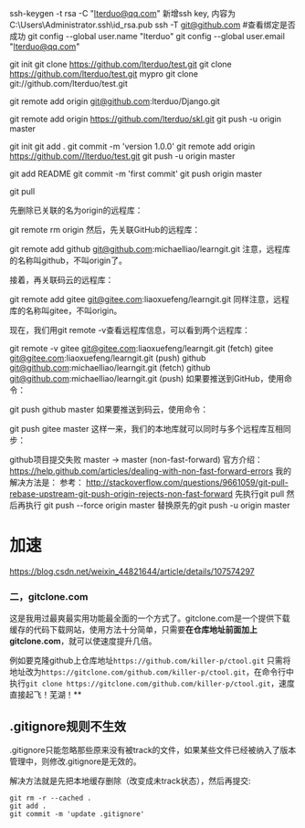 ssh-keygen -t rsa -C "lterduo@qq.com"
新增ssh key, 内容为C:\Users\Administrator\.ssh\id_rsa.pub
ssh -T git@github.com  #查看绑定是否成功
git config --global user.name "lterduo"
git config --global user.email "lterduo@qq.com"

git init
git clone https://github.com/lterduo/test.git
git clone https://github.com/lterduo/test.git mypro
git clone git://github.com/lterduo/test.git

git remote add origin git@github.com:lterduo/Django.git

git remote add origin https://github.com/lterduo/skl.git
git push -u origin master

git init
git add .
git commit  -m 'version 1.0.0'
git remote add origin https://github.com//lterduo/test.git
git push -u origin master

git add README
git commit -m 'first commit'
git push origin master

git pull

先删除已关联的名为origin的远程库：

git remote rm origin
然后，先关联GitHub的远程库：

git remote add github git@github.com:michaelliao/learngit.git
注意，远程库的名称叫github，不叫origin了。

接着，再关联码云的远程库：

git remote add gitee git@gitee.com:liaoxuefeng/learngit.git
同样注意，远程库的名称叫gitee，不叫origin。

现在，我们用git remote -v查看远程库信息，可以看到两个远程库：

git remote -v
gitee    git@gitee.com:liaoxuefeng/learngit.git (fetch)
gitee    git@gitee.com:liaoxuefeng/learngit.git (push)
github    git@github.com:michaelliao/learngit.git (fetch)
github    git@github.com:michaelliao/learngit.git (push)
如果要推送到GitHub，使用命令：

git push github master
如果要推送到码云，使用命令：

git push gitee master
这样一来，我们的本地库就可以同时与多个远程库互相同步：

github项目提交失败 master -> master (non-fast-forward)
官方介绍：
https://help.github.com/articles/dealing-with-non-fast-forward-errors
我的解决方法是：
参考：
http://stackoverflow.com/questions/9661059/git-pull-rebase-upstream-git-push-origin-rejects-non-fast-forward
先执行git pull
然后再执行 git push --force origin master 替换原先的git push -u origin master







# 加速

https://blog.csdn.net/weixin_44821644/article/details/107574297

### 二，gitclone.com

这是我用过最爽最实用功能最全面的一个方式了。gitclone.com是一个提供下载缓存的代码下载网站，使用方法十分简单，只需要**在仓库地址前面加上 gitclone.com**，就可以使速度提升几倍。

例如要克隆github上仓库地址`https://github.com/killer-p/ctool.git`
 只需将地址改为`https://gitclone.com/github.com/killer-p/ctool.git`，在命令行中执行`git clone https://gitclone.com/github.com/killer-p/ctool.git`，速度直接起飞！芜湖！**



## .gitignore规则不生效

.gitignore只能忽略那些原来没有被track的文件，如果某些文件已经被纳入了版本管理中，则修改.gitignore是无效的。

解决方法就是先把本地缓存删除（改变成未track状态），然后再提交:

```text
git rm -r --cached .
git add .
git commit -m 'update .gitignore'
```